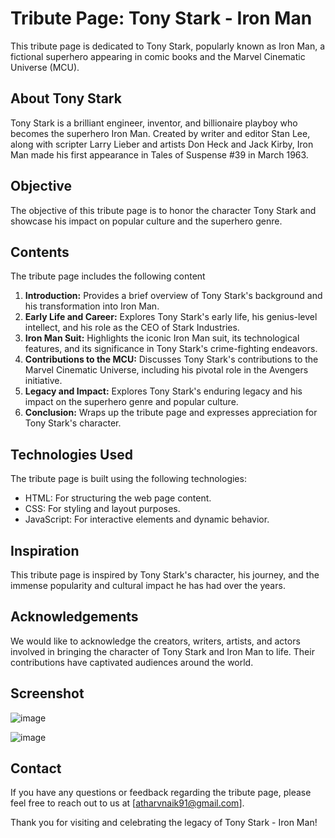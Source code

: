 # Tribute Page: Tony Stark - Iron Man

This tribute page is dedicated to Tony Stark, popularly known as Iron Man, a fictional superhero appearing in comic books and the Marvel Cinematic Universe (MCU).

## About Tony Stark

Tony Stark is a brilliant engineer, inventor, and billionaire playboy who becomes the superhero Iron Man. Created by writer and editor Stan Lee, along with scripter Larry Lieber and artists Don Heck and Jack Kirby, Iron Man made his first appearance in Tales of Suspense #39 in March 1963.

## Objective

The objective of this tribute page is to honor the character Tony Stark and showcase his impact on popular culture and the superhero genre.

## Contents

The tribute page includes the following content

1. **Introduction:** Provides a brief overview of Tony Stark's background and his transformation into Iron Man.
2. **Early Life and Career:** Explores Tony Stark's early life, his genius-level intellect, and his role as the CEO of Stark Industries.
3. **Iron Man Suit:** Highlights the iconic Iron Man suit, its technological features, and its significance in Tony Stark's crime-fighting endeavors.
4. **Contributions to the MCU:** Discusses Tony Stark's contributions to the Marvel Cinematic Universe, including his pivotal role in the Avengers initiative.
5. **Legacy and Impact:** Explores Tony Stark's enduring legacy and his impact on the superhero genre and popular culture.
6. **Conclusion:** Wraps up the tribute page and expresses appreciation for Tony Stark's character.

## Technologies Used

The tribute page is built using the following technologies:

- HTML: For structuring the web page content.
- CSS: For styling and layout purposes.
- JavaScript: For interactive elements and dynamic behavior.

## Inspiration

This tribute page is inspired by Tony Stark's character, his journey, and the immense popularity and cultural impact he has had over the years.

## Acknowledgements

We would like to acknowledge the creators, writers, artists, and actors involved in bringing the character of Tony Stark and Iron Man to life. Their contributions have captivated audiences around the world.

## Screenshot

![image](https://github.com/atharvnaik07/atharvnaik07-OIBSIP_Tribute-page/assets/114814921/b8b0cf93-5464-4a1a-80d1-49b42a3997c6)

![image](https://github.com/atharvnaik07/atharvnaik07-OIBSIP_Tribute-page/assets/114814921/07d6fd6d-dcb0-4b3a-b5e8-ad8192a3599d)

## Contact

If you have any questions or feedback regarding the tribute page, please feel free to reach out to us at [atharvnaik91@gmail.com].

Thank you for visiting and celebrating the legacy of Tony Stark - Iron Man!
